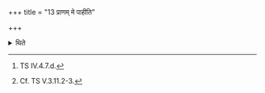 +++
title = "13 प्राणम् मे पाहीति"

+++

<details><summary>थिते</summary>

13. With prāṇam me pāhi...[^1] (he places) the six Ayuṣya (Life) (-bricks).[^2]  

[^1]: TS IV.4.7.d.  

[^2]: Cf. TS V.3.11.2-3.  
</details>
